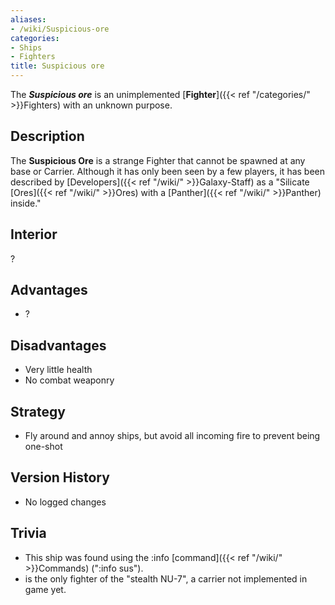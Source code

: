 ```yaml
---
aliases:
- /wiki/Suspicious-ore
categories:
- Ships
- Fighters
title: Suspicious ore
---
```


The **_Suspicious ore_** is an unimplemented [**Fighter**]({{< ref "/categories/" >}}Fighters) with an unknown purpose.

## Description

The **Suspicious Ore** is a strange Fighter that cannot be spawned at any base or Carrier. Although it has only been seen by a few players, it has been described by [Developers]({{< ref "/wiki/" >}}Galaxy-Staff) as a "Silicate [Ores]({{< ref "/wiki/" >}}Ores) with a [Panther]({{< ref "/wiki/" >}}Panther) inside."

## Interior

?

## Advantages

- ?

## Disadvantages

- Very little health
- No combat weaponry

## Strategy

- Fly around and annoy ships, but avoid all incoming fire to prevent being one-shot

## Version History 

- No logged changes

## Trivia

- This ship was found using the :info [command]({{< ref "/wiki/" >}}Commands) (":info sus").
- is the only fighter of the "stealth NU-7", a carrier not implemented in game yet.